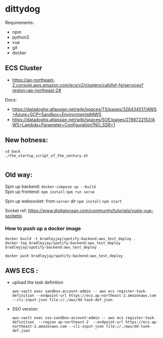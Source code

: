 # dittydog

Requirements:
- npm
- python3
- vue
- git
- docker

## ECS Cluster ##

- https://ap-northeast-2.console.aws.amazon.com/ecs/v2/clusters/cahillsf-fg/services?region=ap-northeast-2#

Docs: 

- https://datadoghq.atlassian.net/wiki/spaces/TS/pages/328434517/AWS+Azure+GCP+Sandbox+Environments#AWS
- https://datadoghq.atlassian.net/wiki/spaces/SOE/pages/2786722152/AWS+Lambda+Parameter+Configuration?NO_SSR=1

## New hotness:

```
cd back
./the_startup_script_of_the_century.sh


```

## Old way:
Spin up backend: `docker-compose up --build`  
Spin up frontend:
`npm install`
`npm run serve`

Spin up websocket: from `server` dir
`npm install`
`npm start`


Socket ref: https://www.digitalocean.com/community/tutorials/vuejs-vue-socketio

### How to push up a docker image

```
docker build -t bradleyjay/spotify-backend:aws_test_deploy .
docker tag bradleyjay/spotify-backend:aws_test_deploy bradleyjay/spotify-backend:aws_test_deploy

docker push bradleyjay/spotify-backend:aws_test_deploy
```
## AWS ECS :

- upload the task definition
  ```
  aws-vault exec sandbox-account-admin -- aws ecs register-task-definition --endpoint-url https://ecs.ap-northeast-2.amazonaws.com --cli-input-json file://./aws/dd-task-def.json
  ```

- SSO version:
  ```
  aws-vault exec sso-sandbox-account-admin -- aws ecs register-task-definition  --region ap-northeast-2  --endpoint-url https://ecs.ap-northeast-2.amazonaws.com --cli-input-json file://./aws/dd-task-def.json 

  ```
